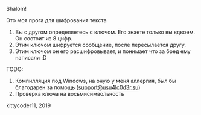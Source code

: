 Shalom!

Это моя прога для шифрования текста

1. Вы с другом определяетесь с ключом. Его знаете только вы вдвоем. Он состоит из 8 цифр.
2. Этим ключом шифруется сообщение, после пересылается другу.
3. Этим ключом он его расшифровывает, и понимает что за бред ему написали :D

TODO:

1. Компилляция под Windows, на оную у меня аллергия, был бы благодарен за помощь (support@usu4lc0d3r.su)
2. Проверка ключа на восьмисимвольность

kittycoder11, 2019
